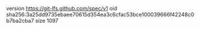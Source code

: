 version https://git-lfs.github.com/spec/v1
oid sha256:3a25dd9735ebaee70615d354ea3c6cfac53bce100039666f42248c0b7ba2cba7
size 1097
